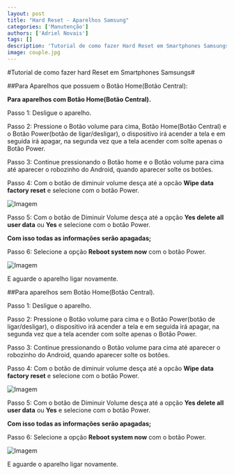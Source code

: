 ```yaml
---
layout: post
title: "Hard Reset - Aparelhos Samsung"
categories: ['Manutenção']
authors: ['Adriel Novais'] 
tags: []
description: 'Tutorial de como fazer Hard Reset em Smartphones Samsungs'
image: couple.jpg
---
```


#Tutorial de como fazer hard Reset em Smartphones Samsungs#


##Para Aparelhos que possuem o Botão Home(Botão Central):

**Para aparelhos com Botão Home(Botão Central).**

Passo 1: Desligue o aparelho.

Passo 2: Pressione o Botão volume para cima, Botão Home(Botão Central) e o Botão Power(botão de ligar/desligar), o dispositivo irá acender a tela e em seguida irá apagar, na segunda vez que a tela acender com solte apenas o Botão Power.

Passo 3: Continue pressionando o Botão home e o Botão volume para cima até aparecer o
robozinho do Android, quando aparecer solte os botões.

Passo 4: Com o botão de diminuir volume desça até a opcão **Wipe data factory reset** e selecione com o botão Power.

 ![Imagem](/42/images/post/Ima1.png)


Passo 5: Com o botão de Diminuir Volume desça até a opção **Yes delete all user data** ou **Yes** e selecione com o botão Power.

**Com isso todas as informações serão apagadas;**

Passo 6: Selecione a opção **Reboot system now** com o botão Power.

 ![Imagem](/42/images/post/Ima1.png)

E aguarde o aparelho ligar novamente.


##Para aparelhos sem Botão Home(Botão Central). 

Passo 1: Desligue o aparelho.

Passo 2: Pressione o Botão volume para cima e o Botão Power(botão de ligar/desligar), o dispositivo irá acender a tela e em seguida irá apagar, na segunda vez que a tela acender com solte apenas o Botão Power.

Passo 3: Continue pressionando o Botão volume para cima até aparecer o robozinho do Android, quando aparecer solte os botões.

Passo 4: Com o botão de diminuir volume desça até a opcão **Wipe data factory reset** e selecione com o botão Power.

![Imagem](/42/images/post/Ima1.png)

Passo 5: Com o botão de Diminuir Volume desça até a opção **Yes delete all user data** ou **Yes** e selecione com o botão Power.

**Com isso todas as informações serão apagadas;**

Passo 6: Selecione a opção **Reboot system now** com o botão Power.

![Imagem](/42/images/post/Ima1.png)

E aguarde o aparelho ligar novamente.


